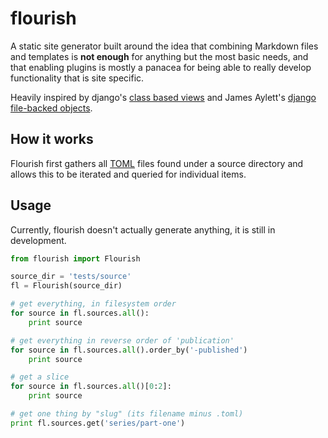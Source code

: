 flourish
========

A static site generator built around the idea that combining Markdown files
and templates is **not enough** for anything but the most basic needs, and
that enabling plugins is mostly a panacea for being able to really develop
functionality that is site specific.

Heavily inspired by django's [class based views][cbv] and James Aylett's
[django file-backed objects][dfbo].


How it works
------------
Flourish first gathers all [TOML][toml] files found under a source directory
and allows this to be iterated and queried for individual items.


Usage
-----

Currently, flourish doesn't actually generate anything, it is still in
development.

```python
from flourish import Flourish

source_dir = 'tests/source'
fl = Flourish(source_dir)

# get everything, in filesystem order
for source in fl.sources.all():
    print source

# get everything in reverse order of 'publication'
for source in fl.sources.all().order_by('-published')
    print source

# get a slice
for source in fl.sources.all()[0:2]:
    print source

# get one thing by "slug" (its filename minus .toml)
print fl.sources.get('series/part-one')
```



[toml]: https://github.com/toml-lang/toml
[cbv]: https://docs.djangoproject.com/en/stable/topics/class-based-views/
[dfbo]: https://github.com/jaylett/django-filebacked-objects
